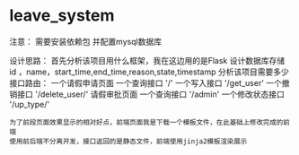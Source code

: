 # leave_system

注意：
    需要安装依赖包  并配置mysql数据库
 


设计思路：
	首先分析该项目用什么框架，我在这边用的是Flask
	设计数据库存储
		id ，name，start_time,end_time,reason,state,timestamp
	分析该项目需要多少接口路由：
	一个请假申请页面
		一个查询接口   '/'
		一个写入接口   '/get_user'
		一个撤销接口  '/delete_user/<id>'
	请假审批页面
		一个查询接口  '/admin'
		一个修改状态接口  '/up_type/<id>'
	
	为了前段页面效果显示的相对好点，前端页面我是下载一个模板文件，在此基础上修改完成的前端
	使用前后端不分离开发，接口返回的是静态文件，前端使用jinja2模板渲染展示
	

